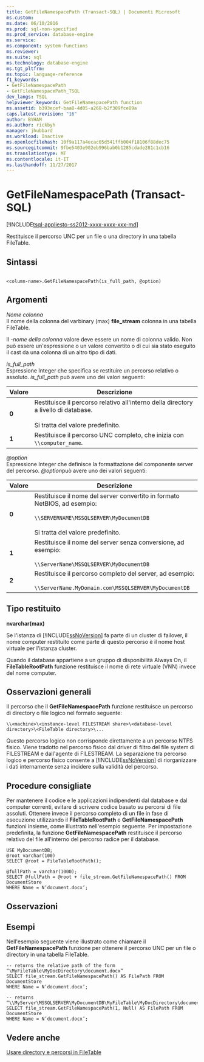 ```yaml
---
title: GetFileNamespacePath (Transact-SQL) | Documenti Microsoft
ms.custom: 
ms.date: 06/10/2016
ms.prod: sql-non-specified
ms.prod_service: database-engine
ms.service: 
ms.component: system-functions
ms.reviewer: 
ms.suite: sql
ms.technology: database-engine
ms.tgt_pltfrm: 
ms.topic: language-reference
f1_keywords:
- GetFileNamespacePath
- GetFileNamespacePath_TSQL
dev_langs: TSQL
helpviewer_keywords: GetFileNamespacePath function
ms.assetid: b393ecef-baa8-4d05-a268-b2f309fce89a
caps.latest.revision: "16"
author: BYHAM
ms.author: rickbyh
manager: jhubbard
ms.workload: Inactive
ms.openlocfilehash: 10f9a117a4ecac05d541ffb004f18106f88dec75
ms.sourcegitcommit: 9fbe5403e902eb996bab0b1285cdade281c1cb16
ms.translationtype: MT
ms.contentlocale: it-IT
ms.lasthandoff: 11/27/2017
---
```

# <a name="getfilenamespacepath-transact-sql"></a>GetFileNamespacePath (Transact-SQL)
[!INCLUDE[tsql-appliesto-ss2012-xxxx-xxxx-xxx-md](../../includes/tsql-appliesto-ss2012-xxxx-xxxx-xxx-md.md)]

  Restituisce il percorso UNC per un file o una directory in una tabella FileTable.  
  
## <a name="syntax"></a>Sintassi  
  
```  
  
<column-name>.GetFileNamespacePath(is_full_path, @option)  
```  
  
## <a name="arguments"></a>Argomenti  
 *Nome colonna*  
 Il nome della colonna del varbinary (max) **file_stream** colonna in una tabella FileTable.  
  
 Il *-nome della colonna* valore deve essere un nome di colonna valido. Non può essere un'espressione o un valore convertito o di cui sia stato eseguito il cast da una colonna di un altro tipo di dati.  
  
 *is_full_path*  
 Espressione Integer che specifica se restituire un percorso relativo o assoluto. *is_full_path* può avere uno dei valori seguenti:  
  
|Valore|Descrizione|  
|-----------|-----------------|  
|**0**|Restituisce il percorso relativo all'interno della directory a livello di database.<br /><br /> Si tratta del valore predefinito.|  
|**1**|Restituisce il percorso UNC completo, che inizia con `\\computer_name`.|  
  
 *@option*  
 Espressione Integer che definisce la formattazione del componente server del percorso. *@option*può avere uno dei valori seguenti:  
  
|Valore|Descrizione|  
|-----------|-----------------|  
|**0**|Restituisce il nome del server convertito in formato NetBIOS, ad esempio:<br /><br /> `\\SERVERNAME\MSSQLSERVER\MyDocumentDB`<br /><br /> Si tratta del valore predefinito.|  
|**1**|Restituisce il nome del server senza conversione, ad esempio:<br /><br /> `\\ServerName\MSSQLSERVER\MyDocumentDB`|  
|**2**|Restituisce il percorso completo del server, ad esempio:<br /><br /> `\\ServerName.MyDomain.com\MSSQLSERVER\MyDocumentDB`|  
  
## <a name="return-type"></a>Tipo restituito  
 **nvarchar(max)**  
  
 Se l'istanza di [!INCLUDE[ssNoVersion](../../includes/ssnoversion-md.md)] fa parte di un cluster di failover, il nome computer restituito come parte di questo percorso è il nome host virtuale per l'istanza cluster.  
  
 Quando il database appartiene a un gruppo di disponibilità Always On, il **FileTableRootPath** funzione restituisce il nome di rete virtuale (VNN) invece del nome computer.  
  
## <a name="general-remarks"></a>Osservazioni generali  
 Il percorso che il **GetFileNamespacePath** funzione restituisce un percorso di directory o file logico nel formato seguente:  
  
 `\\<machine>\<instance-level FILESTREAM share>\<database-level directory>\<FileTable directory>\...`  
  
 Questo percorso logico non corrisponde direttamente a un percorso NTFS fisico. Viene tradotto nel percorso fisico dal driver di filtro del file system di FILESTREAM e dall'agente di FILESTREAM. La separazione tra percorso logico e percorso fisico consente a [!INCLUDE[ssNoVersion](../../includes/ssnoversion-md.md)] di riorganizzare i dati internamente senza incidere sulla validità del percorso.  
  
## <a name="best-practices"></a>Procedure consigliate  
 Per mantenere il codice e le applicazioni indipendenti dal database e dal computer correnti, evitare di scrivere codice basato su percorsi di file assoluti. Ottenere invece il percorso completo di un file in fase di esecuzione utilizzando il **FileTableRootPath** e **GetFileNamespacePath** funzioni insieme, come illustrato nell'esempio seguente. Per impostazione predefinita, la funzione **GetFileNamespacePath** restituisce il percorso relativo del file all'interno del percorso radice per il database.  
  
```tsql  
USE MyDocumentDB;  
@root varchar(100)  
SELECT @root = FileTableRootPath();  
  
@fullPath = varchar(1000);  
SELECT @fullPath = @root + file_stream.GetFileNamespacePath() FROM DocumentStore  
WHERE Name = N’document.docx’;  
```  
  
## <a name="remarks"></a>Osservazioni  
  
## <a name="examples"></a>Esempi  
 Nell'esempio seguente viene illustrato come chiamare il **GetFileNamespacePath** funzione per ottenere il percorso UNC per un file o directory in una tabella FileTable.  
  
```  
-- returns the relative path of the form “\MyFileTable\MyDocDirectory\document.docx”  
SELECT file_stream.GetFileNamespacePath() AS FilePath FROM DocumentStore  
WHERE Name = N’document.docx’;  
  
-- returns “\\MyServer\MSSQLSERVER\MyDocumentDB\MyFileTable\MyDocDirectory\document.docx”  
SELECT file_stream.GetFileNamespacePath(1, Null) AS FilePath FROM DocumentStore  
WHERE Name = N’document.docx’;  
```  
  
## <a name="see-also"></a>Vedere anche  
 [Usare directory e percorsi in FileTable](../../relational-databases/blob/work-with-directories-and-paths-in-filetables.md)  
  
  
